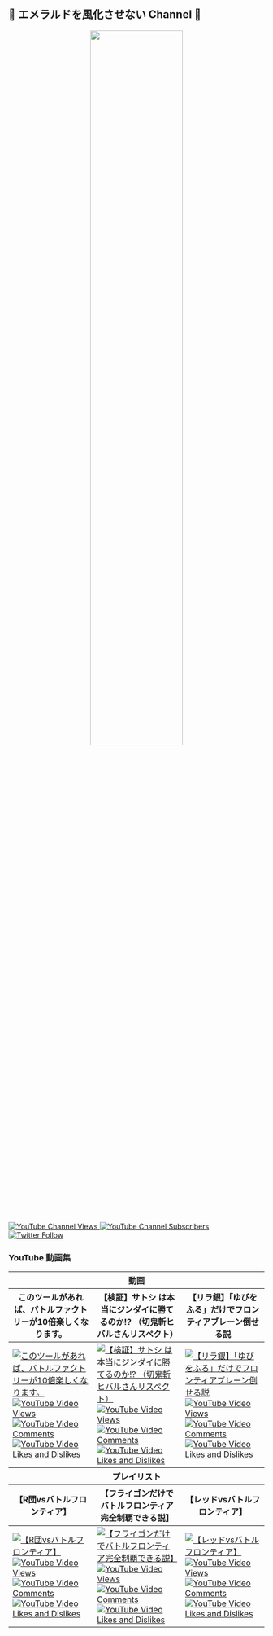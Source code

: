 ## 🐲 エメラルドを風化させない Channel 🐉

<a href="static/images/background/rayquaza.gif">
  <div align="center"><img src="rayquaza.gif" width="60%"></div>
</a>
<a href="https://www.youtube.com/c/p0kem0nEmerald">
  <img alt="YouTube Channel Views" src="https://img.shields.io/youtube/channel/views/UCEWGH8tNvUPUX4M5BTGDSuw?style=social">
  <img alt="YouTube Channel Subscribers" src="https://img.shields.io/youtube/channel/subscribers/UCEWGH8tNvUPUX4M5BTGDSuw?style=social">
</a>
<a href="https://twitter.com/p0kem0nEmerald">
  <img alt="Twitter Follow" src="https://img.shields.io/twitter/follow/p0kem0nEmerald?style=social">
</a>

### YouTube 動画集

<table>
  <thead>
    <tr>
      <th colspan="3">動画</th>
    </tr>
    <tr>
      <th>このツールがあれば、バトルファクトリーが10倍楽しくなります。</th>
      <th>【検証】サトシ は本当にジンダイに勝てるのか!? （切鬼斬ヒバルさんリスペクト）</th>
      <th>【リラ銀】「ゆびをふる」だけでフロンティアブレーン倒せる説</th>
    </tr>
  </thead>
  <tbody>
    <tr>
      <td><a href="https://www.youtube.com/watch?v=FZytv3Q8e4M" target="_blank">
        <img src="https://i.ytimg.com/vi/FZytv3Q8e4M/hqdefault.jpg?sqp=-oaymwEcCNACELwBSFXyq4qpAw4IARUAAIhCGAFwAcABBg==&amp;rs=AOn4CLAyY3psSFSkmfpQ5AAPf172zrkcCw" alt="このツールがあれば、バトルファクトリーが10倍楽しくなります。">
        <img src="https://img.shields.io/youtube/views/FZytv3Q8e4M?style=social" alt="YouTube Video Views">
        <img src="https://img.shields.io/youtube/comments/FZytv3Q8e4M?style=social" alt="YouTube Video Comments">
        <img src="https://img.shields.io/youtube/likes/FZytv3Q8e4M?style=social&amp;withDislikes" alt="YouTube Video Likes and Dislikes">
      </a></td>
      <td><a href="https://www.youtube.com/watch?v=JP7dp487r68" target="_blank">
        <img src="https://i.ytimg.com/vi/JP7dp487r68/hqdefault.jpg?sqp=-oaymwEcCNACELwBSFXyq4qpAw4IARUAAIhCGAFwAcABBg==&amp;rs=AOn4CLDiwxEcX9Kxf-OKLxyjcU7XxReqjg" alt="【検証】サトシ は本当にジンダイに勝てるのか!? （切鬼斬ヒバルさんリスペクト）">
        <img src="https://img.shields.io/youtube/views/JP7dp487r68?style=social" alt="YouTube Video Views">
        <img src="https://img.shields.io/youtube/comments/JP7dp487r68?style=social" alt="YouTube Video Comments">
        <img src="https://img.shields.io/youtube/likes/JP7dp487r68?style=social&amp;withDislikes" alt="YouTube Video Likes and Dislikes">
      </a></td>
      <td><a href="https://www.youtube.com/watch?v=yvs6-dC-7Sg" target="_blank">
        <img src="https://i.ytimg.com/vi/yvs6-dC-7Sg/hqdefault.jpg?sqp=-oaymwEcCNACELwBSFXyq4qpAw4IARUAAIhCGAFwAcABBg==&amp;rs=AOn4CLBoViz2Cj2b6kadKZdp49z3KOxexQ" alt="【リラ銀】「ゆびをふる」だけでフロンティアブレーン倒せる説">
        <img src="https://img.shields.io/youtube/views/yvs6-dC-7Sg?style=social" alt="YouTube Video Views">
        <img src="https://img.shields.io/youtube/comments/yvs6-dC-7Sg?style=social" alt="YouTube Video Comments">
        <img src="https://img.shields.io/youtube/likes/yvs6-dC-7Sg?style=social&amp;withDislikes" alt="YouTube Video Likes and Dislikes">
      </a></td>
    </tr>
  </tbody>
  <thead>
    <tr>
      <th colspan="3">プレイリスト</th>
    </tr>
    <tr>
      <th>【R団vsバトルフロンティア】</th>
      <th>【フライゴンだけでバトルフロンティア完全制覇できる説】</th>
      <th>【レッドvsバトルフロンティア】</th>
    </tr>
  </thead>
  <tbody>
    <tr>
      <td><a href="https://youtube.com/playlist?list=PLFRlBWDflo4V5q1JZBlbIW-bnfvE7z9Qb" target="_blank">
        <img src="https://i.ytimg.com/vi/wTBYV7RgNL0/hqdefault.jpg?sqp=-oaymwEcCNACELwBSFXyq4qpAw4IARUAAIhCGAFwAcABBg==&amp;rs=AOn4CLCTOpd9mBMHDuUMBikEvFDx_Qi7VA" alt="【R団vsバトルフロンティア】">
        <img src="https://img.shields.io/youtube/views/wTBYV7RgNL0?style=social" alt="YouTube Video Views">
        <img src="https://img.shields.io/youtube/comments/wTBYV7RgNL0?style=social" alt="YouTube Video Comments">
        <img src="https://img.shields.io/youtube/likes/wTBYV7RgNL0?style=social&amp;withDislikes" alt="YouTube Video Likes and Dislikes">
      </a></td>
      <td><a href="https://youtube.com/playlist?list=PLFRlBWDflo4UWXXKpoW896xDXRyEw5GU6" target="_blank">
        <img src="https://i.ytimg.com/vi/lJ4sfQTJG6I/hqdefault.jpg?sqp=-oaymwEcCNACELwBSFXyq4qpAw4IARUAAIhCGAFwAcABBg==&amp;rs=AOn4CLDyHVlHb42WXt36k1EgLdrX5dhFmA" alt="【フライゴンだけでバトルフロンティア完全制覇できる説】">
        <img src="https://img.shields.io/youtube/views/lJ4sfQTJG6I?style=social" alt="YouTube Video Views">
        <img src="https://img.shields.io/youtube/comments/lJ4sfQTJG6I?style=social" alt="YouTube Video Comments">
        <img src="https://img.shields.io/youtube/likes/lJ4sfQTJG6I?style=social&amp;withDislikes" alt="YouTube Video Likes and Dislikes">
      </a></td>
      <td><a href="https://youtube.com/playlist?list=PLFRlBWDflo4XEpOu2vcR_VQWmEYiVwLiq" target="_blank">
        <img src="https://i.ytimg.com/vi/LuKj4fYJZeM/hqdefault.jpg?sqp=-oaymwEcCNACELwBSFXyq4qpAw4IARUAAIhCGAFwAcABBg==&amp;rs=AOn4CLBxuUajWOHQ_v3-u69v4AYuc-sO6w" alt="【レッドvsバトルフロンティア】">
        <img src="https://img.shields.io/youtube/views/LuKj4fYJZeM?style=social" alt="YouTube Video Views">
        <img src="https://img.shields.io/youtube/comments/LuKj4fYJZeM?style=social" alt="YouTube Video Comments">
        <img src="https://img.shields.io/youtube/likes/LuKj4fYJZeM?style=social&amp;withDislikes" alt="YouTube Video Likes and Dislikes">
      </a></td>
    </tr>
  </tbody>
</table>
